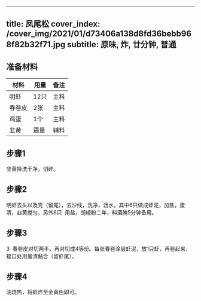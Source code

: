 
---
title: 凤尾松
cover_index: /cover_img/2021/01/d73406a138d8fd36bebb968f82b32f71.jpg
subtitle: 原味, 炸, 廿分钟, 普通
---

## 准备材料

| 材料     | 用量 | 备注|
| ------- | ----- | --- |
| 明虾 | 12只| 主料 |
| 春卷皮 | 2张| 主料 |
| 鸡蛋 | 1个| 主料 |
| 韭黄 | 适量| 辅料 |

## 步骤1

韭黄择洗干净，切碎。

## 步骤2

明虾去头以及壳（留尾），去沙线，洗净，沥水，其中6只做成虾泥，加盐，蛋清，韭黄搅匀，另外6只  用盐，胡椒粉二年，料酒腌5分钟备用。

## 步骤3

3  春卷皮对切两半，再对切成4等份。每张春卷涂层虾泥，放1只虾，再卷起来，接口处用蛋清黏合（留虾尾）。

## 步骤4

油烧热，将虾炸至金黄色即可。

